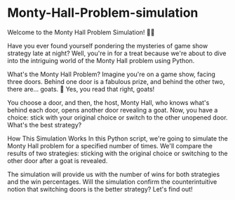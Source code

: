 # Monty-Hall-Problem-simulation

Welcome to the Monty Hall Problem Simulation! 🚪🐐

Have you ever found yourself pondering the mysteries of game show strategy late at night? Well, you're in for a treat because we're about to dive into the intriguing world of the Monty Hall problem using Python.

What's the Monty Hall Problem?
Imagine you're on a game show, facing three doors. Behind one door is a fabulous prize, and behind the other two, there are... goats. 🐐 Yes, you read that right, goats!

You choose a door, and then, the host, Monty Hall, who knows what's behind each door, opens another door revealing a goat. Now, you have a choice: stick with your original choice or switch to the other unopened door. What's the best strategy?

How This Simulation Works
In this Python script, we're going to simulate the Monty Hall problem for a specified number of times. We'll compare the results of two strategies: sticking with the original choice or switching to the other door after a goat is revealed.

The simulation will provide us with the number of wins for both strategies and the win percentages. Will the simulation confirm the counterintuitive notion that switching doors is the better strategy? Let's find out!
